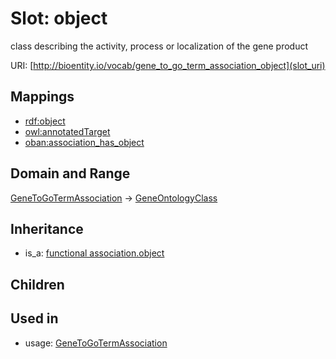 # Slot: object


class describing the activity, process or localization of the gene product

URI: [http://bioentity.io/vocab/gene_to_go_term_association_object](slot_uri)
## Mappings

 * [rdf:object](http://purl.obolibrary.org/obo/rdf_object)
 * [owl:annotatedTarget](http://purl.obolibrary.org/obo/owl_annotatedTarget)
 * [oban:association_has_object](http://purl.obolibrary.org/obo/oban_association_has_object)
## Domain and Range

[GeneToGoTermAssociation](GeneToGoTermAssociation.md) -> [GeneOntologyClass](GeneOntologyClass.md)
## Inheritance

 *  is_a: [functional association.object](functional_association_object.md)
## Children

## Used in

 *  usage: [GeneToGoTermAssociation](GeneToGoTermAssociation.md)
